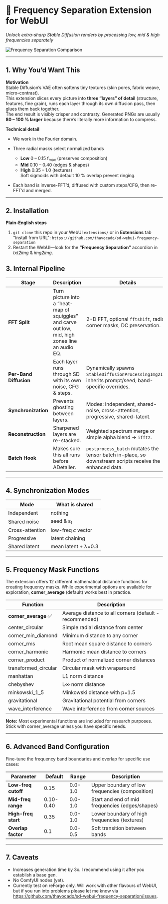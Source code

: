 # 🌊 Frequency Separation Extension for WebUI
*Unlock extra-sharp Stable Diffusion renders by processing low, mid & high frequencies separately*

![Frequency Separation Comparison](preview/comp.png)

---

## 1. Why You’d Want This  
**Motivation**  
Stable Diffusion’s VAE often softens tiny textures (skin pores, fabric weave, micro-contrast).  
This extension slices every picture into **three “layers” of detail** (structure, features, fine grain), runs each layer through its own diffusion pass, then glues them back together.  
The end result is visibly crisper and contrasty. Generated PNGs are usually **80 – 100 % larger** because there’s literally more information to compress.

**Technical detail**  
* We work in the Fourier domain. 

* Three radial masks select normalized bands  
  - **Low**  0 – 0.15 f<sub>max</sub>  (preserves composition)  
  - **Mid**  0.10 – 0.40  (edges & shapes)  
  - **High** 0.35 – 1.0  (textures)  
  Soft sigmoids with default 10 % overlap prevent ringing.

* Each band is inverse-FFT’d, diffused with custom steps/CFG, then re-FFT’d and merged.
---

## 2. Installation  
**Plain-English steps**  
1. `git clone` this repo in your WebUI `extensions/` or in **Extensions** tab "Install from URL": `https://github.com/thavocado/sd-webui-frequency-separation`
2. Restart the WebUI—look for the **“Frequency Separation”** accordion in *txt2img* & *img2img*.

## 3. Internal Pipeline

| Stage                  | Description  | Details                                                                                          |
| ---------------------- | ------------------------------------------------------------------------------- | ------------------------------------------------------------------------------------------------------- |
| **FFT Split**          | Turn picture into a “heat-map of squiggles” and carve out low, mid, high zones line an audio EQ. | 2-D FFT, optional `fftshift`, radial / corner masks, DC preservation.                                   |
| **Per-Band Diffusion** | Each layer runs through SD with its own noise, CFG & steps.                 | Dynamically spawns `StableDiffusionProcessingImg2Img`; inherits prompt/seed; band-specific overrides.   |
| **Synchronization**    | Prevents ghosting between layers.                                               | Modes: independent, shared-noise, cross-attention, progressive, shared-latent.                          |
| **Reconstruction**     | Sharpened layers are re-stacked.                                                | Weighted spectrum merge or simple alpha blend → `ifft2`.                                                |
| **Batch Hook**         | Makes sure this all runs before ADetailer.                                  | `postprocess_batch` mutates the tensor batch in-place, so downstream scripts receive the enhanced data. |

---

## 4. Synchronization Modes

| Mode            | What is shared       |
| --------------- | -------------------- |
| Independent     | nothing              |
| Shared noise    | seed & ε<sub>t</sub> |
| Cross-attention | low-freq *c* vector  |
| Progressive     | latent chaining      |
| Shared latent   | mean latent + λ=0.3  |

---

## 5. Frequency Mask Functions

The extension offers 12 different mathematical distance functions for creating frequency masks. While experimental options are available for exploration, **corner_average** (default) works best in practice.

| Function | Description |
| --- | --- |
| **corner_average** ✅ | Average distance to all corners (default - recommended) |
| center_circular | Simple radial distance from center |
| corner_min_diamond | Minimum distance to any corner |
| corner_rms | Root mean square distance to corners |
| corner_harmonic | Harmonic mean distance to corners |
| corner_product | Product of normalized corner distances |
| transformed_circular | Circular mask with wraparound |
| manhattan | L1 norm distance |
| chebyshev | L∞ norm distance |
| minkowski_1_5 | Minkowski distance with p=1.5 |
| gravitational | Gravitational potential from corners |
| wave_interference | Wave interference from corner sources |

**Note:** Most experimental functions are included for research purposes. Stick with corner_average unless you have specific needs.

---

## 6. Advanced Band Configuration

Fine-tune the frequency band boundaries and overlap for specific use cases:

| Parameter | Default | Range | Description |
| --- | --- | --- | --- |
| **Low-freq cutoff** | 0.15 | 0.0-1.0 | Upper boundary of low frequencies (composition) |
| **Mid-freq range** | 0.10-0.40 | 0.0-1.0 | Start and end of mid frequencies (edges/shapes) |
| **High-freq start** | 0.35 | 0.0-1.0 | Lower boundary of high frequencies (textures) |
| **Overlap factor** | 0.1 | 0.0-0.5 | Soft transition between bands |

---

## 7. Caveats

* Increases generation time by 3x. I recommend using it after you establish a base gen.
* No ComfyUI nodes (yet).
* Currently test on reForge only. Will work with other flavours of WebUI, but if you run into problems please let me know via https://github.com/thavocado/sd-webui-frequency-separation/issues.

